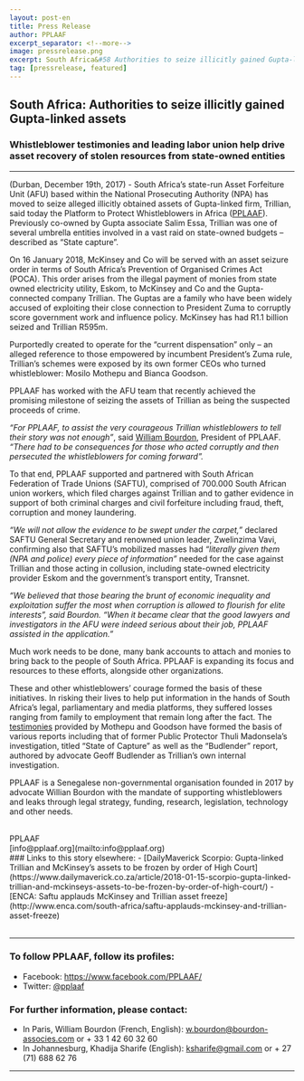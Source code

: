 ```yaml
---
layout: post-en
title: Press Release
author: PPLAAF
excerpt_separator: <!--more-->
image: pressrelease.png
excerpt: South Africa&#58 Authorities to seize illicitly gained Gupta-linked assets. Whistleblower testimonies and leading labor union help drive asset recovery of stolen resources from state-owned entities
tag: [pressrelease, featured]
---
```


<!-- <img class="img-responsive img-post center-block" src="/assets/img/posts/saftu.jpg">  -->
<!-- <br> -->
## South Africa: Authorities to seize illicitly gained Gupta-linked assets
### Whistleblower testimonies and leading labor union help drive asset recovery of stolen resources from state-owned entities

---

(Durban, December 19th, 2017) - South Africa’s state-run Asset Forfeiture Unit (AFU) based within the National Prosecuting Authority (NPA) has moved to seize alleged illicitly obtained assets of Gupta-linked firm, Trillian, said today the Platform to Protect Whistleblowers in Africa ([PPLAAF](https://pplaaf.org/)). Previously co-owned by Gupta associate Salim Essa, Trillian was one of several umbrella entities involved in a vast raid on state-owned budgets – described as “State capture”. 

On 16 January 2018, McKinsey and Co will be served with an asset seizure order in terms of South Africa’s Prevention of Organised Crimes Act (POCA). This order arises from the illegal payment of monies from state owned electricity utility, Eskom, to McKinsey and Co and the Gupta-connected company Trillian. The Guptas are a family who have been widely accused of exploiting their close connection to President Zuma to corruptly score government work and influence policy. McKinsey has had R1.1 billion seized and Trillian R595m.

Purportedly created to operate for the “current dispensation” only – an alleged reference to those empowered by incumbent President’s Zuma rule, Trillian’s schemes were exposed by its own former CEOs who turned whistleblower: Mosilo Mothepu and Bianca Goodson.

PPLAAF has worked with the AFU team that recently achieved the promising milestone of seizing the assets of Trillian as being the suspected proceeds of crime. 

_“For PPLAAF, to assist the very courageous Trillian whistleblowers to tell their story was not enough”_, said [William Bourdon](https://pplaaf.org/who-we-are.html), President of PPLAAF. _“There had to be consequences for those who acted corruptly and then persecuted the whistleblowers for coming forward”._

To that end, PPLAAF supported and partnered with South African Federation of Trade Unions (SAFTU), comprised of 700.000 South African union workers, which filed charges against Trillian and to gather evidence in support of both criminal charges and civil forfeiture including fraud, theft, corruption and money laundering. 

_“We will not allow the evidence to be swept under the carpet,”_ declared SAFTU General Secretary and renowned union leader, Zwelinzima Vavi, confirming also that SAFTU’s mobilized masses had _“literally given them (NPA and police) every piece of information”_ needed for the case against Trillian and those acting in collusion, including state-owned electricity provider Eskom and the government’s transport entity, Transnet.

_“We believed that those bearing the brunt of economic inequality and exploitation suffer the most when corruption is allowed to flourish for elite interests”, said Bourdon. “When it became clear that the good lawyers and investigators in the AFU were indeed serious about their job, PPLAAF assisted in the application.”_

Much work needs to be done, many bank accounts to attach and monies to bring back to the people of South Africa. PPLAAF is expanding its focus and resources to these efforts, alongside other organizations. 

These and other whistleblowers’ courage formed the basis of these initiatives. In risking their lives to help put information in the hands of South Africa’s legal, parliamentary and media platforms, they suffered losses ranging from family to employment that remain long after the fact. The [testimonies](https://pplaaf.org/2017/11/10/capture-revelations.html) provided by Mothepu and Goodson have formed the basis of various reports including that of former Public Protector Thuli Madonsela’s investigation, titled “State of Capture” as well as the “Budlender” report, authored by advocate Geoff Budlender as Trillian’s own internal investigation. 

PPLAAF is a Senegalese non-governmental organisation founded in 2017 by advocate Willian Bourdon with the mandate of supporting whistleblowers and leaks through legal strategy, funding, research, legislation, technology and other needs. 

<br>
PPLAAF <br>
[info@pplaaf.org](mailto:info@pplaaf.org)

<br>
### Links to this story elsewhere:
- [DailyMaverick Scorpio: Gupta-linked Trillian and McKinsey’s assets to be frozen by order of High Court](https://www.dailymaverick.co.za/article/2018-01-15-scorpio-gupta-linked-trillian-and-mckinseys-assets-to-be-frozen-by-order-of-high-court/)
- [ENCA: Saftu applauds McKinsey and Trillian asset freeze](http://www.enca.com/south-africa/saftu-applauds-mckinsey-and-trillian-asset-freeze)

<br>
<br>

----------------------

### To follow PPLAAF, follow its profiles:
- Facebook: <https://www.facebook.com/PPLAAF/>
- Twitter: [@pplaaf](https://twitter.com/pplaaf)

### For further information, please contact:
- In Paris, William Bourdon (French, English): [w.bourdon@bourdon-associes.com](mailto:w.bourdon@bourdon-associes.com) or + 33 1 42 60 32 60
- In Johannesburg, Khadija Sharife (English): [ksharife@gmail.com](mailto:ksharife@gmail.com) or + 27 (71) 688 62 76 




-----
